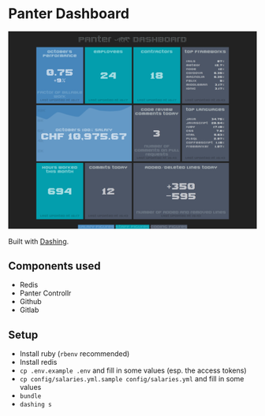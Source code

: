 # Panter Dashboard

![Screenshot](screenshot.png)

Built with [Dashing](https://shopify.github.io/dashing/).

## Components used

* Redis
* Panter Controllr
* Github
* Gitlab

## Setup

* Install ruby (`rbenv` recommended)
* Install redis
* `cp .env.example .env` and fill in some values (esp. the access tokens)
* `cp config/salaries.yml.sample config/salaries.yml` and fill in some values
* `bundle`
* `dashing s`
